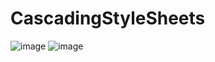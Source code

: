 # CascadingStyleSheets
![image](https://user-images.githubusercontent.com/98602056/163343428-79fe9d69-a771-4c7d-adfa-431ecbdebc5a.png)
![image](https://user-images.githubusercontent.com/98602056/163343480-ba14506f-2ffc-4b6b-9dd3-c8a714ae75cb.png)
